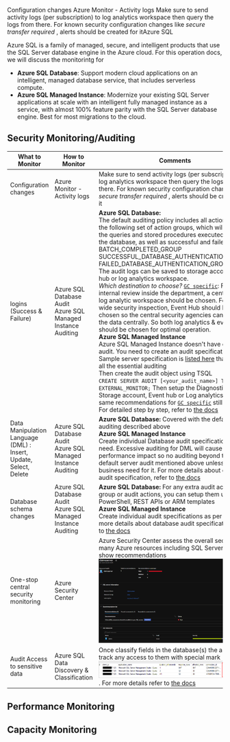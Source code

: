 Configuration changes  Azure Monitor - Activity logs  Make sure to send activity logs (per subscription) to log analytics workspace then query the logs from there. For known security configuration changes like *secure transfer required* , alerts should be created for itAzure SQL

Azure SQL is a family of managed, secure, and intelligent products that use the SQL Server database engine in the Azure cloud. For this operation docs, we will discuss the monitorintg for 

- **Azure SQL Database**: Support modern cloud applications on an intelligent, managed database service, that includes serverless compute.
- **Azure SQL Managed Instance**: Modernize your existing SQL Server applications at scale with an intelligent fully managed instance as a service, with almost 100% feature parity with the SQL Server database engine. Best for most migrations to the cloud.



## Security Monitoring/Auditing

| What to Monitor                                              | How to Monitor                                               | Comments                                                     |
| ------------------------------------------------------------ | ------------------------------------------------------------ | ------------------------------------------------------------ |
| Configuration changes                                        | Azure Monitor - Activity logs                                | Make sure to send activity logs (per subscription) to log analytics workspace then query the logs from there. For known security configuration changes like *secure transfer required* , alerts should be created for it |
| logins (Success & Failure)                                   | Azure SQL Database Audit<br />Azure SQL Managed Instance Auditing | **Azure SQL Database:** <br/> The default auditing policy includes all actions and the following set of action groups, which will audit all the queries and stored procedures executed against the database, as well as successful and failed logins:<br />BATCH_COMPLETED_GROUP SUCCESSFUL_DATABASE_AUTHENTICATION_GROUP FAILED_DATABASE_AUTHENTICATION_GROUP<br /> The audit logs can be saved to storage account, event hub or log analytics workspace. <br />*Which destination to choose?* <u>`GC specific`</u>: For internal review inside the department, a centralized log analytic workspace should be chosen. For GC-wide security inspection, Event Hub should be chosen so the central security agencies can ingest the data centrally. So both log analytics & event hub should be chosen for optimal operation. <br />**Azure SQL Managed Instance**<br /> Azure SQL Managed Instance doesn't have default audit. You need to create an audit specification. A Sample server  specification is [listed here](https://gist.github.com/mosharafMS/b2f75c2c0735f917031b127e321ab0b5)  that covers all the essential auditing<br /> Then create the audit object using TSQL <br />`CREATE SERVER AUDIT [<your_audit_name>] TO EXTERNAL_MONITOR;` Then setup the Diagnostic logs to Storage account, Event hub or Log analytics. The same recommendations for <u>`GC specific`</u> still apply. For detailed step by step, refer to [the docs](https://docs.microsoft.com/en-us/azure/azure-sql/managed-instance/auditing-configure#set-up-auditing-for-your-server-to-event-hubs-or-azure-monitor-logs) |
| Data Manipulation Language (DML) : Insert, Update, Select, Delete | Azure SQL Database Audit<br />Azure SQL Managed Instance Auditing | **Azure SQL Database:** Covered with the default auditing described above <br />**Azure SQL Managed Instance**<br /> Create individual Database audit specification as per need. Excessive auditing for DML will cause performance impact so no auditing beyond the default server audit mentioned above unless there's a business need for it.  For more details about database audit specification, refer to [the docs](https://docs.microsoft.com/en-us/sql/t-sql/statements/create-database-audit-specification-transact-sql?view=sql-server-ver15) |
| Database schema changes                                      | Azure SQL Database Audit<br />Azure SQL Managed Instance Auditing | **Azure SQL Database:** For any extra audit actions group or audit actions, you can setup them using PowerShell, REST APIs or ARM templates<br />**Azure SQL Managed Instance**<br /> Create individual audit specifications as per need. For more details about database audit specification, refer to [the docs](https://docs.microsoft.com/en-us/sql/t-sql/statements/create-database-audit-specification-transact-sql?view=sql-server-ver15) |
| One-stop central security monitoring                         | Azure Security Center                                        | Azure Security Center assess the overall security of many Azure resources including SQL Servers and show recommendations ![Azure Security Center](/monitoring/assets/images/security-center-sql-server.png) |
| Audit Access to sensitive data                               | Azure SQL Data Discovery & Classification                    | Once classify fields in the database(s) the audit will track any access to them with special mark<br />![Azure SQL Data Classification Auditing](/monitoring/assets/images/11_data_classification_audit_log.png). For more details refer to [the docs](https://docs.microsoft.com/en-us/azure/azure-sql/database/data-discovery-and-classification-overview) |







## Performance Monitoring









## Capacity Monitoring





